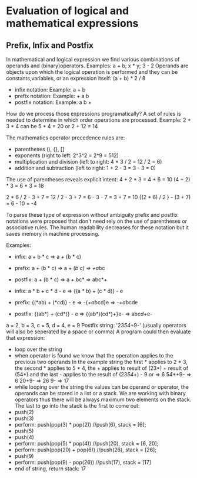 # Evaluation of logical and mathematical expressions
## Prefix, Infix and Postfix

In mathematical and logical expression we find various combinations of operands and (binary)operators. Examples: a + b; x * y;  3 - 2
Operands are objects upon which the logical operation is performed and they can be constants,variables, or an expression itself: (a + b) * 2 / 8

- infix notation: <operand> <operator> <opereand>
Example: a + b
- prefix notation: <operator> <operand> <operand>
Example: + a b
- postfix notation: <operand> <operand> <operator>
Example: a b +

How do we process those expressions programatically? A set of rules is needed to determine in which order operations are processed. Example: 2 + 3 * 4 can be 5 * 4 = 20 or 2 + 12 = 14

The mathematics operator precedence rules are:
- parentheses (), {}, []
- exponents (right to left: 2^3^2 = 2^9 = 512)
- multiplication and division (left to right: 4 * 3 / 2 = 12 / 2 = 6)
- addition and subtraction (left to right: 1 + 2 - 3 = 3 - 3 = 0)

The use of parentheses reveals explicit intent:
4 + 2 * 3 = 4 + 6 = 10
(4 + 2) * 3 = 6 * 3 = 18

2 * 6 / 2 - 3 + 7 = 12 / 2 - 3 + 7 = 6 - 3 - 7 = 3 + 7  = 10
{(2 * 6) / 2 } - (3 + 7) = 6 - 10 = -4

To parse these type of expression without ambiguity prefix and postfix notations were proposed that don't need rely on the use of parentheses or associative rules. The human readability decreases for these notation but it saves memory in machine processing.

Examples:
- infix:  a + b * c => a + (b * c)
- prefix: a + (b * c) => a + (*b c) => +a*bc
- postfix: a + (b * c) => a + bc* => abc*+

- infix: a * b + c * d - e => {(a * b) + (c * d)} - e 
- prefix: {(*ab) + (*cd)} - e => -{+*ab*cd}e => -+*ab*cde
- postfix: {(ab*) + (cd*)} - e => {(ab*)(cd*)+}e- => ab*cd*+e-

a = 2, b = 3, c = 5, d = 4, e = 9
Postfix string: '23*54*+9-' (usually operators will also be seperated by a space or comma)
A program could then evaluate that expression:
- loop over the string
- when operator is found we know that the operation applies to the previous two operands
In the example string the first * applies to 2 * 3, the second * applies to 5 * 4, the + applies to result of (23*) + result of (54*) and the last - applies to the result of (23*54*+) - 9 or 
=> 6 54*+9- => 6 20+9- => 26 9- => 17 
- while looping over the string the values can be operand or operator, the operands can be stored in a list or a stack. We are working with binary operators thus there will be always maximum two elements on the stack. The last to go into the stack is the first to come out:
- push(2)
- push(3)
- perform: push(pop(3) * pop(2))   //push(6), stack = [6];
- push(5)  
- push(4)  
- perform: push(pop(5) * pop(4))   //push(20), stack = [6, 20];
- perform: push(pop(20) + pop(6))  //push(26), stack = [26];
- push(9) 
- perform: push(pop(9) - pop(26))  //push(17), stack = [17]
- end of string, return stack: 17








